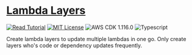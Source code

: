 # [Lambda Layers](https://apoorv.blog/lambda-layers-cdk/)

[![Read Tutorial](https://badgen.now.sh/badge/Read/Tutorial/purple)](https://apoorv.blog/lambda-layers-cdk/)
[![MIT License](https://badgen.now.sh/badge/License/MIT/blue)](https://github.com/apoorvmote/cdk-examples/blob/master/License.md)
![AWS CDK 1.116.0](https://badgen.net/badge/aws-cdk/1.116.0/yellow)
![Typescript](https://badgen.net/badge/icon/typescript?icon=typescript&label)

Create lambda layers to update multiple lambdas in one go. Only create layers who's code or dependency updates frequently.